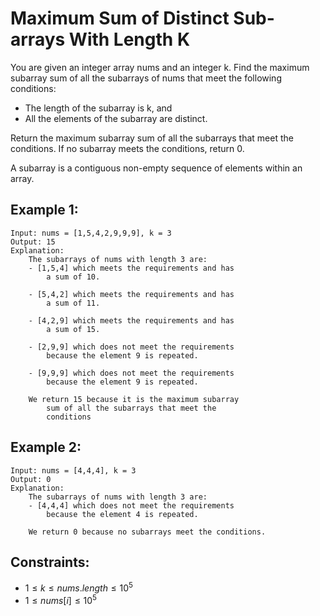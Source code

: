 # Maximum Sum of Distinct Sub-arrays With Length K

You are given an integer array nums and an integer k. Find the maximum  
subarray sum of all the subarrays of nums that meet the following conditions:

* The length of the subarray is k, and
* All the elements of the subarray are distinct.

Return the maximum subarray sum of all the subarrays that meet the  
conditions. If no subarray meets the conditions, return 0.

A subarray is a contiguous non-empty sequence of elements within an array.

 

## Example 1:

    Input: nums = [1,5,4,2,9,9,9], k = 3
    Output: 15
    Explanation: 
        The subarrays of nums with length 3 are:
        - [1,5,4] which meets the requirements and has 
            a sum of 10.

        - [5,4,2] which meets the requirements and has 
            a sum of 11.

        - [4,2,9] which meets the requirements and has 
            a sum of 15.

        - [2,9,9] which does not meet the requirements 
            because the element 9 is repeated.

        - [9,9,9] which does not meet the requirements 
            because the element 9 is repeated.

        We return 15 because it is the maximum subarray 
            sum of all the subarrays that meet the 
            conditions

## Example 2:

    Input: nums = [4,4,4], k = 3
    Output: 0
    Explanation: 
        The subarrays of nums with length 3 are:
        - [4,4,4] which does not meet the requirements 
            because the element 4 is repeated.

        We return 0 because no subarrays meet the conditions.
        
        
        
## Constraints:

* $1 \le k \le nums.length \le 10^5$
* $1 \le nums[i] \le 10^5$

